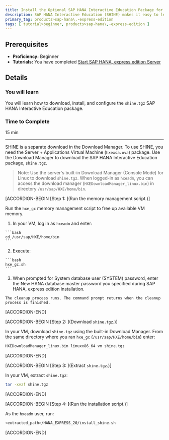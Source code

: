 ```yaml
---
title: Install the Optional SAP HANA Interactive Education Package for SAP HANA, express edition
description: SAP HANA Interactive Education (SHINE) makes it easy to learn how to build applications on SAP HANA Extended Application Services Advanced Model (XSA).
primary_tag: products>sap-hana\,-express-edition
tags: [ tutorial>beginner, products>sap-hana\,-express-edition ]
---
```


<!-- loio5a9927fcad7c436d9fb8a36062acc1b8 -->

## Prerequisites
 - **Proficiency:** Beginner
 - **Tutorials:**  You have completed [Start SAP HANA, express edition Server](http://www.sap.com/developer/tutorials/hxe-ua-getting-started-vm.html)  

## Details
### You will learn
You will learn how to download, install, and configure the `shine.tgz` SAP HANA Interactive Education package.

### Time to Complete
15 min

---

SHINE is a separate download in the Download Manager. To use SHINE, you need the Server + Applications Virtual Machine (`hxexsa.ova`) package. Use the Download Manager to download the SAP HANA Interactive Education package, `shine.tgz`.

> Note:
> Use the server's built-in Download Manager (Console Mode) for Linux to download `shine.tgz`. When logged-in as `hxeadm`, you can access the download manager (`HXEDownloadManager_linux.bin`) in directory `/usr/sap/HXE/home/bin`.
> 
> 

[ACCORDION-BEGIN [Step 1: ](Run the memory management script.)]

Run the `hxe_gc` memory management script to free up available VM memory.

1.   In your VM, log in as `hxeadm` and enter: 

    ```bash
    cd /usr/sap/HXE/home/bin
    ```

2.   Execute: 

    ```bash
    hxe_gc.sh
    ```

3.   When prompted for System database user (SYSTEM) password, enter the New HANA database master password you specified during SAP HANA, express edition installation. 

    The cleanup process runs. The command prompt returns when the cleanup process is finished.

[ACCORDION-END]

[ACCORDION-BEGIN [Step 2: ](Download `shine.tgz`.)]

In your VM, download `shine.tgz` using the built-in Download Manager. From the same directory where you ran `hxe_gc` (`/usr/sap/HXE/home/bin`) enter:

```bash
HXEDownloadManager_linux.bin linuxx86_64 vm shine.tgz
```

[ACCORDION-END]

[ACCORDION-BEGIN [Step 3: ](Extract `shine.tgz`.)]

In your VM, extract `shine.tgz`:

```bash
tar -xvzf shine.tgz
```

[ACCORDION-END]

[ACCORDION-BEGIN [Step 4: ](Run the installation script.)]

As the `hxeadm` user, run:

```bash
<extracted_path>/HANA_EXPRESS_20/install_shine.sh
```

[ACCORDION-END]


